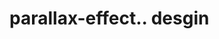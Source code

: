 # parallax-effect.. desgin                                                                                                                                                                                                                                                                                                                                                                                                                                                                                                                                                                                                                                                    
